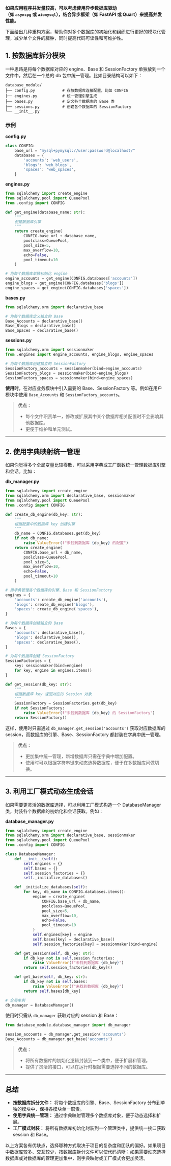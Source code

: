 **如果应用程序并发量较高，可以考虑使用异步数据库驱动（如 `asyncpg` 或 `aiomysql`），结合异步框架（如 FastAPI 或 Quart）来提高并发性能。**

下面给出几种重构方案，帮助你对多个数据库的初始化和组织进行更好的模块化管理，减少单个文件的臃肿，同时提高代码可读性和可维护性。

## 1. 按数据库拆分模块

一种思路是将每个数据库对应的 engine、Base 和 SessionFactory 单独放到一个文件中，然后在一个总的 db 包中统一管理。比如目录结构可以如下：

```
database_module/
├── config.py            # 存放数据库连接配置，比如 CONFIG
├── engines.py           # 统一管理引擎生成
├── bases.py             # 定义各个数据库的 Base 类
├── sessions.py          # 创建各个数据库的 SessionFactory
└── __init__.py
```

### 示例

**config.py**

```python
class CONFIG:
    base_url = "mysql+pymysql://user:password@localhost/"
    databases = {
        'accounts': 'web_users',
        'blogs': 'web_blogs',
        'spaces': 'web_spaces',
    }
```

**engines.py**

```python
from sqlalchemy import create_engine
from sqlalchemy.pool import QueuePool
from .config import CONFIG

def get_engine(database_name: str):
    """
    创建数据库引擎
    """
    return create_engine(
        CONFIG.base_url + database_name,
        poolclass=QueuePool,
        pool_size=5,
        max_overflow=10,
        echo=False,
        pool_timeout=10
    )

# 为每个数据库单独初始化 engine
engine_accounts = get_engine(CONFIG.databases['accounts'])
engine_blogs = get_engine(CONFIG.databases['blogs'])
engine_spaces = get_engine(CONFIG.databases['spaces'])
```

**bases.py**

```python
from sqlalchemy.orm import declarative_base

# 为每个数据库定义独立的 Base
Base_Accounts = declarative_base()
Base_Blogs = declarative_base()
Base_Spaces = declarative_base()
```

**sessions.py**

```python
from sqlalchemy.orm import sessionmaker
from .engines import engine_accounts, engine_blogs, engine_spaces

# 为每个数据库创建独立的 SessionFactory
SessionFactory_accounts = sessionmaker(bind=engine_accounts)
SessionFactory_blogs = sessionmaker(bind=engine_blogs)
SessionFactory_spaces = sessionmaker(bind=engine_spaces)
```

**使用时**，在对应业务模块中引入需要的 Base、SessionFactory 等。例如在用户模块中使用 `Base_Accounts` 和 `SessionFactory_accounts`。

> **优点：**
> 
> - 每个文件职责单一，修改或扩展其中某个数据库相关配置时不会影响其他数据库。
> - 更便于维护和单元测试。

---

## 2. 使用字典映射统一管理

如果你觉得多个全局变量比较零散，可以采用字典或工厂函数统一管理数据库引擎和会话。比如：

**db_manager.py**

```python
from sqlalchemy import create_engine
from sqlalchemy.orm import declarative_base, sessionmaker
from sqlalchemy.pool import QueuePool
from .config import CONFIG

def create_db_engine(db_key: str):
    """
    根据配置中的数据库 key 创建引擎
    """
    db_name = CONFIG.databases.get(db_key)
    if not db_name:
        raise ValueError(f"未找到数据库 {db_key} 的配置")
    return create_engine(
        CONFIG.base_url + db_name,
        poolclass=QueuePool,
        pool_size=5,
        max_overflow=10,
        echo=False,
        pool_timeout=10
    )

# 用字典管理各个数据库的引擎、Base 和 SessionFactory
engines = {
    'accounts': create_db_engine('accounts'),
    'blogs': create_db_engine('blogs'),
    'spaces': create_db_engine('spaces'),
}

# 为每个数据库创建独立的 Base
Bases = {
    'accounts': declarative_base(),
    'blogs': declarative_base(),
    'spaces': declarative_base(),
}

# 为每个数据库创建 SessionFactory
SessionFactories = {
    key: sessionmaker(bind=engine)
    for key, engine in engines.items()
}

def get_session(db_key: str):
    """
    根据数据库 key 返回对应的 Session 对象
    """
    SessionFactory = SessionFactories.get(db_key)
    if not SessionFactory:
        raise ValueError(f"未找到数据库 {db_key} 的 SessionFactory")
    return SessionFactory()
```

这样，使用时只需通过 `db_manager.get_session('accounts')` 获取对应数据库的 session，而数据库的引擎、Base、SessionFactory 都封装在字典中统一管理。

> **优点：**
> 
> - 更加集中统一管理，新增数据库只需在字典中增加配置。
> - 使用时可以根据字符串键来动态选择数据库，便于在多数据库间做切换。

---

## 3. 利用工厂模式动态生成会话

如果需要更灵活的数据库选择，可以利用工厂模式构造一个 DatabaseManager 类，封装各个数据库的初始化和会话获取。例如：

**database_manager.py**

```python
from sqlalchemy import create_engine
from sqlalchemy.orm import declarative_base, sessionmaker
from sqlalchemy.pool import QueuePool
from .config import CONFIG

class DatabaseManager:
    def __init__(self):
        self.engines = {}
        self.bases = {}
        self.session_factories = {}
        self._initialize_databases()

    def _initialize_databases(self):
        for key, db_name in CONFIG.databases.items():
            engine = create_engine(
                CONFIG.base_url + db_name,
                poolclass=QueuePool,
                pool_size=5,
                max_overflow=10,
                echo=False,
                pool_timeout=10
            )
            self.engines[key] = engine
            self.bases[key] = declarative_base()
            self.session_factories[key] = sessionmaker(bind=engine)

    def get_session(self, db_key: str):
        if db_key not in self.session_factories:
            raise ValueError(f"未找到数据库 {db_key}")
        return self.session_factories[db_key]()

    def get_base(self, db_key: str):
        if db_key not in self.bases:
            raise ValueError(f"未找到数据库 {db_key}")
        return self.bases[db_key]

# 全局单例
db_manager = DatabaseManager()
```

使用时只需从 `db_manager` 获取对应的 session 和 Base：

```python
from database_module.database_manager import db_manager

session_accounts = db_manager.get_session('accounts')
Base_Accounts = db_manager.get_base('accounts')
```

> **优点：**
> 
> - 将所有数据库的初始化逻辑封装到一个类中，便于扩展和管理。
> - 提供了灵活的接口，可以在运行时根据需要选择不同的数据库。

---

## 总结

- **按数据库拆分文件：** 将每个数据库的引擎、Base、SessionFactory 分布到单独的模块中，保持各模块单一职责。
- **使用字典统一管理：** 通过字典映射管理多个数据库对象，便于动态选择和扩展。
- **工厂模式封装：** 将所有数据库初始化封装到一个管理类中，提供统一接口获取 session 和 Base。

以上方案各有优缺点，选择哪种方式取决于项目的复杂度和团队的偏好。如果项目中数据库较多、交互较少，按数据库拆分文件可以使代码清晰；如果需要动态选择数据库或对数据库的管理更加集中，则字典映射或工厂模式会更加灵活。